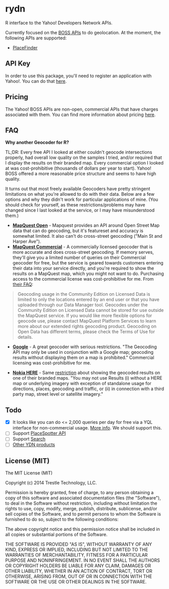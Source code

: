 # rydn

R interface to the Yahoo! Developers Network APIs.

Currently focused on the [BOSS APIs](https://developer.yahoo.com/boss/) to do geolocation. At the moment, the following APIs are supported:

 - [PlaceFinder](https://developer.yahoo.com/boss/placefinder/)

## API Key

In order to use this package, you'll need to register an application with Yahoo!. You can do that [here](https://developer.apps.yahoo.com/dashboard/createKey.html?api=boss).

## Pricing

The Yahoo! BOSS APIs are non-open, commercial APIs that have charges associated with them. You can find more information about pricing [here](https://info.yahoo.com/legal/us/yahoo/boss/pricing/).

## FAQ

**Why another Geocoder for R?**

TL;DR: Every free API I looked at either couldn't geocode intersections properly, had overall low quality on the samples I tried, and/or required that I display the results on their branded map. Every commercial option I looked at was cost-prohibitive (thousands of dollars per year to start). Yahoo! BOSS offered a more reasonable price structure and seems to have high quality.

It turns out that most freely available Geocoders have pretty stringent limitations on what you're allowed to do with their data. Below are a few options and why they didn't work for particular applications of mine. (You should check for yourself, as these restrictions/problems may have changed since I last looked at the service, or I may have misunderstood them.)

 - [**MapQuest Open**](http://developer.mapquest.com/web/products/open/geocoding-service) - Mapquest provides an API around Open Street Map data that can do geocoding, but it's featureset and accuracy is somewhat limited. It also can't do cross-street geocoding ("Main St and Harper Ave").
 - [**MapQuest Commercial**](http://developer.mapquest.com/web/products/open/geocoding-service) - A commercially licensed geocoder that is more accurate and does cross-street geocoding. If memory serves, they'll give you a limited number of queries on their Commercial geocoder for free, but the service is geared towards customers entering their data into your service directly, and you're required to show the results on a MapQuest map, which you might not want to do. Purchasing access to the commercial license was cost-prohibitive for me. From [their FAQ](http://developer.mapquest.com/web/tools/getting-started/platform/dev-faq):
 
> Geocoding usage in the Community Edition on Licensed Data is limited to only the locations entered by an end user or that you have uploaded through our Data Manager tool. Geocodes under the Community Edition on Licensed Data cannot be stored for use outside the MapQuest service. If you would like more flexible options for geocode use, please contact MapQuest Platform Services to learn more about our extended rights geocoding product. Geocoding on Open Data has different terms, please check the Terms of Use for details.

 - [**Google**](https://developers.google.com/maps/documentation/geocoding/) - A great geocoder with serious restrictions. "The Geocoding API may only be used in conjunction with a Google map; geocoding results without displaying them on a map is prohibited." Commercial licensing was cost-prohibitive for me.
 
 - [**Nokia HERE**](https://developer.here.com/) - Same [restriction](https://developer.here.com/terms-conditions-base) about showing the geocoded results on one of their branded maps. "You may not use Results (i) without a HERE map or underlying imagery with exception of standalone usage for directions, places, geocoding and traffic, or (ii) in connection with a third party map, street level or satellite imagery."

## Todo

  - [x] It looks like you can do <= 2,000 queries per day for free via a YQL interface for non-commercial usage. [More info](https://developer.yahoo.com/boss/geo/docs/free_YQL.html#table_pf). We should support this.
  - [ ] Support [PlaceSpotter API](https://developer.yahoo.com/boss/placespotter/)
  - [ ] Support [Search](https://developer.yahoo.com/boss/search/)
  - [ ] [Other YDN products](https://developer.yahoo.com/everything.html)

## License (MIT)

The MIT License (MIT)

Copyright (c) 2014 Trestle Technology, LLC.

Permission is hereby granted, free of charge, to any person obtaining a copy of
this software and associated documentation files (the "Software"), to deal in
the Software without restriction, including without limitation the rights to
use, copy, modify, merge, publish, distribute, sublicense, and/or sell copies of
the Software, and to permit persons to whom the Software is furnished to do so,
subject to the following conditions:

The above copyright notice and this permission notice shall be included in all
copies or substantial portions of the Software.

THE SOFTWARE IS PROVIDED "AS IS", WITHOUT WARRANTY OF ANY KIND, EXPRESS OR
IMPLIED, INCLUDING BUT NOT LIMITED TO THE WARRANTIES OF MERCHANTABILITY, FITNESS
FOR A PARTICULAR PURPOSE AND NONINFRINGEMENT. IN NO EVENT SHALL THE AUTHORS OR
COPYRIGHT HOLDERS BE LIABLE FOR ANY CLAIM, DAMAGES OR OTHER LIABILITY, WHETHER
IN AN ACTION OF CONTRACT, TORT OR OTHERWISE, ARISING FROM, OUT OF OR IN
CONNECTION WITH THE SOFTWARE OR THE USE OR OTHER DEALINGS IN THE SOFTWARE.